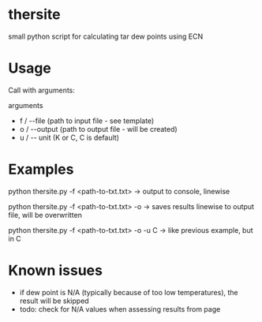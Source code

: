 # thersite
small python script for calculating tar dew points using ECN

# Usage

Call with arguments:

arguments
 - f / --file	(path to input file - see template)
 - o / --output	(path to output file - will be created)
 - u / -- unit	(K or C, C is default)


# Examples

python thersite.py -f <path-to-txt.txt>
 -> output to console, linewise

python thersite.py -f <path-to-txt.txt> -o <path-to-output>
 -> saves results linewise to output file, will be overwritten

python thersite.py -f <path-to-txt.txt> -o <path-to-output> -u C
-> like previous example, but in C
  
# Known issues
- if dew point is N/A (typically because of too low temperatures), the result will be skipped
- todo: check for N/A values when assessing results from page

